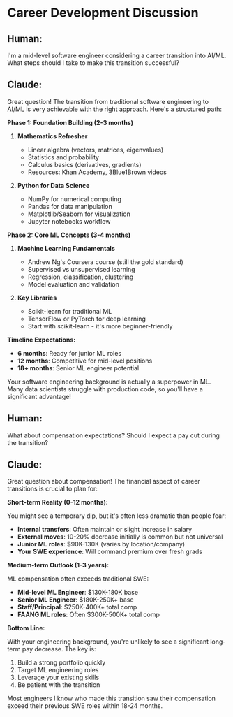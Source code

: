 # Career Development Discussion

## Human:
I'm a mid-level software engineer considering a career transition into AI/ML. What steps should I take to make this transition successful?

## Claude:
Great question! The transition from traditional software engineering to AI/ML is very achievable with the right approach. Here's a structured path:

**Phase 1: Foundation Building (2-3 months)**

1. **Mathematics Refresher**
   - Linear algebra (vectors, matrices, eigenvalues)
   - Statistics and probability
   - Calculus basics (derivatives, gradients)
   - Resources: Khan Academy, 3Blue1Brown videos

2. **Python for Data Science**
   - NumPy for numerical computing
   - Pandas for data manipulation
   - Matplotlib/Seaborn for visualization
   - Jupyter notebooks workflow

**Phase 2: Core ML Concepts (3-4 months)**

1. **Machine Learning Fundamentals**
   - Andrew Ng's Coursera course (still the gold standard)
   - Supervised vs unsupervised learning
   - Regression, classification, clustering
   - Model evaluation and validation

2. **Key Libraries**
   - Scikit-learn for traditional ML
   - TensorFlow or PyTorch for deep learning
   - Start with scikit-learn - it's more beginner-friendly

**Timeline Expectations:**
- **6 months**: Ready for junior ML roles
- **12 months**: Competitive for mid-level positions
- **18+ months**: Senior ML engineer potential

Your software engineering background is actually a superpower in ML. Many data scientists struggle with production code, so you'll have a significant advantage!

## Human:
What about compensation expectations? Should I expect a pay cut during the transition?

## Claude:
Great question about compensation! The financial aspect of career transitions is crucial to plan for:

**Short-term Reality (0-12 months):**

You might see a temporary dip, but it's often less dramatic than people fear:

- **Internal transfers**: Often maintain or slight increase in salary
- **External moves**: 10-20% decrease initially is common but not universal
- **Junior ML roles**: $90K-130K (varies by location/company)
- **Your SWE experience**: Will command premium over fresh grads

**Medium-term Outlook (1-3 years):**

ML compensation often exceeds traditional SWE:

- **Mid-level ML Engineer**: $130K-180K base
- **Senior ML Engineer**: $180K-250K+ base
- **Staff/Principal**: $250K-400K+ total comp
- **FAANG ML roles**: Often $300K-500K+ total comp

**Bottom Line:**

With your engineering background, you're unlikely to see a significant long-term pay decrease. The key is:

1. Build a strong portfolio quickly
2. Target ML engineering roles
3. Leverage your existing skills
4. Be patient with the transition

Most engineers I know who made this transition saw their compensation exceed their previous SWE roles within 18-24 months.